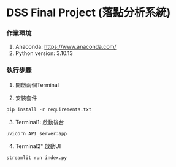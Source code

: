 # DSS Final Project (落點分析系統)

### 作業環境

 1. Anaconda: https://www.anaconda.com/
 2. Python version: 3.10.13

### 執行步驟
 1. 開啟兩個Terminal

 2. 安裝套件
 ```python
 pip install -r requirements.txt
 ```
 3. Terminal1: 啟動後台
 ```python
 uvicorn API_server:app
 ```

 4. Terminal2" 啟動UI
 ```python
 streamlit run index.py
 ```